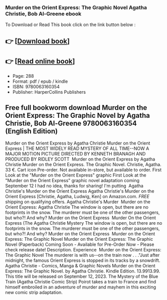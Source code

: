 ### Murder on the Orient Express: The Graphic Novel Agatha Christie, Bob Al-Greene ebook

To Download or Read This book click on the link button below :

## 👉  [**[Download book](http://filesbooks.info/download.php?group=book&from=github.com&id=681899&lnk=1079 "Download book")**]

## 👉  [**[Read online book](http://filesbooks.info/download.php?group=book&from=github.com&id=681899&lnk=1079 "Read online book")**]


* Page: 288
* Format: pdf / epub / kindle
* ISBN: 9780063160354
* Publisher: HarperCollins Publishers



## Free full bookworm download Murder on the Orient Express: The Graphic Novel by Agatha Christie, Bob Al-Greene 9780063160354 (English Edition) 



 Murder on the Orient Express by Agatha Christie Murder on the Orient Express | THE MOST WIDELY READ MYSTERY OF ALL TIME--NOW A MAJOR MOTION PICTURE DIRECTED BY KENNETH BRANAGH AND PRODUCED BY RIDLEY SCOTT 
 Murder on the Orient Express by Agatha Christie Murder on the Orient Express. The Graphic Novel. Christie, Agatha. 33 €. Cart icon Pre-order. Not available in-store, but available to order.
 First Look at the &quot;Murder on the Orient Express&quot; graphic First Look at the &quot;Murder on the Orient Express&quot; graphic novel adaptation coming September 12 I had no idea, thanks for sharing! I&#039;m putting 
 Agatha Christie&#039;s Murder on the Orient Express Agatha Christie&#039;s Murder on the Orient Express [Christie, Agatha, Ludwig, Ken] on Amazon.com. *FREE* shipping on qualifying offers. Agatha Christie&#039;s Murder 
 Murder on the Orient Express: Agatha Christie The window is open, but there are no footprints in the snow. The murderer must be one of the other passengers, but who?! And why? Murder on the Orient Express 
 Murder On the Orient Express (The Agatha Christie Mystery The window is open, but there are no footprints in the snow. The murderer must be one of the other passengers, but who?! And why? Murder on the Orient Express 
 Murder on the Orient Express: The Graphic Novel Murder on the Orient Express: The Graphic Novel (Paperback) Coming Soon - Available for Pre-Order Now - Please check release date! Description. Experience 
 Murder on the Orient Express: The Graphic Novel The murderer is with us--on the train now . . .&quot;Just after midnight, the famous Orient Express is stopped in its tracks by a snowdrift.
 Agatha Christie - Comics, Manga &amp; Graphic Novels Murder on the Orient Express: The Graphic Novel. by Agatha Christie. Kindle Edition. $13.99$13.99. This title will be released on September 12, 2023.
 The Mystery of the Blue Train (Agatha Christie Comic Strip) Poirot takes a train to France and find himself embroiled in an adventure of murder and mayhem in this exciting new comic strip adaptation.






